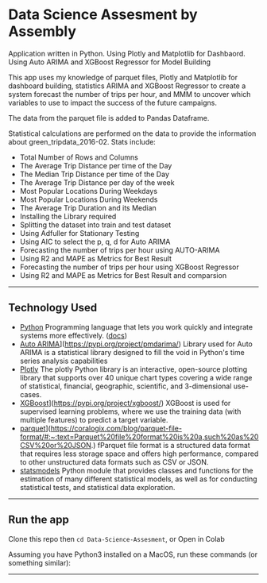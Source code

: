 # Data Science Assesment by Assembly

Application written in Python. Using Plotly and Matplotlib for Dashbaord. Using Auto ARIMA and XGBoost Regressor for Model Building

This app uses my knowledge of parquet files, Plotly and Matplotlib for dashboard building, statistics ARIMA and XGBoost Regressor to create a system forecast the number of trips per hour, and MMM to uncover which variables to use to impact the success of the future campaigns.

The data from the parquet file is added to Pandas Dataframe. 

Statistical calculations are performed on the data to provide the information about green_tripdata_2016-02. Stats include:

- Total Number of Rows and Columns
- The Average Trip Distance per time of the Day
- The Median Trip Distance per time of the Day
- The Average Trip Distance per day of the week
- Most Popular Locations During Weekdays
- Most Popular Locations During Weekends
- The Average Trip Duration and its Median
- Installing the Library required
- Splitting the dataset into train and test dataset
- Using Adfuller for Stationary Testing
- Using AIC to select the p, q, d for Auto ARIMA
- Forecasting the number of trips per hour using AUTO-ARIMA
- Using R2 and MAPE as Metrics for Best Result
- Forecasting the number of trips per hour using XGBoost Regressor
- Using R2 and MAPE as Metrics for Best Result and comparsion
---

## Technology Used

- [Python](https://www.python.org/) Programming language that lets you work quickly
and integrate systems more effectively. ([docs](https://docs.python.org/3/))
- [Auto ARIMA]([https://docs.python.org/3/library/statistics.html)](https://pypi.org/project/pmdarima/) Library used for Auto ARIMA is a statistical library designed to fill the void in Python's time series analysis capabilities
- [Plotly]([https://www.sqlalchemy.org/](https://plotly.com/python/getting-started/)) The plotly Python library is an interactive, open-source plotting library that supports over 40 unique chart types covering a wide range of statistical, financial, geographic, scientific, and 3-dimensional use-cases.
- [XGBoost]([https://www.sqlite.org/)](https://pypi.org/project/xgboost/) XGBoost is used for supervised learning problems, where we use the training data (with multiple features) 
 to predict a target variable. 
- [parquet]([https://en.wikipedia.org/wiki/Comma-separated_values)](https://coralogix.com/blog/parquet-file-format/#:~:text=Parquet%20file%20format%20is%20a,such%20as%20CSV%20or%20JSON.) fParquet file format is a structured data format that requires less storage space and offers high performance, compared to other unstructured data formats such as CSV or JSON. 
- [statsmodels]([https://www.python.org/](https://www.statsmodels.org/stable/index.html)) Python module that provides classes and functions for the estimation of many different statistical models, as well as for conducting statistical tests, and statistical data exploration. 
---

## Run the app

Clone this repo then `cd Data-Science-Assesment`, or Open in Colab

Assuming you have Python3 installed on a MacOS, run these commands (or something similar):


---

